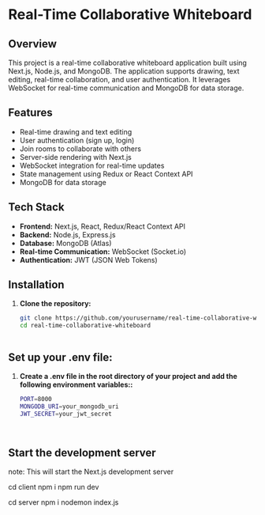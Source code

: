 # Real-Time Collaborative Whiteboard

## Overview

This project is a real-time collaborative whiteboard application built using Next.js, Node.js, and MongoDB. The application supports drawing, text editing, real-time collaboration, and user authentication. It leverages WebSocket for real-time communication and MongoDB for data storage.

## Features

- Real-time drawing and text editing
- User authentication (sign up, login)
- Join rooms to collaborate with others
- Server-side rendering with Next.js
- WebSocket integration for real-time updates
- State management using Redux or React Context API
- MongoDB for data storage

## Tech Stack

- **Frontend:** Next.js, React, Redux/React Context API
- **Backend:** Node.js, Express.js
- **Database:** MongoDB (Atlas)
- **Real-time Communication:** WebSocket (Socket.io)
- **Authentication:** JWT (JSON Web Tokens)



## Installation

1. **Clone the repository:**

   ```bash
   git clone https://github.com/yourusername/real-time-collaborative-whiteboard.git
   cd real-time-collaborative-whiteboard
   


## Set up your .env file:

1. **Create a .env file in the root directory of your project and add the following environment variables::**

   ```bash
   PORT=8000
   MONGODB_URI=your_mongodb_uri
   JWT_SECRET=your_jwt_secret
  



## Start the development server
note: This will start the Next.js development server

cd client 
npm i
npm run dev

cd server
npm i 
nodemon index.js



